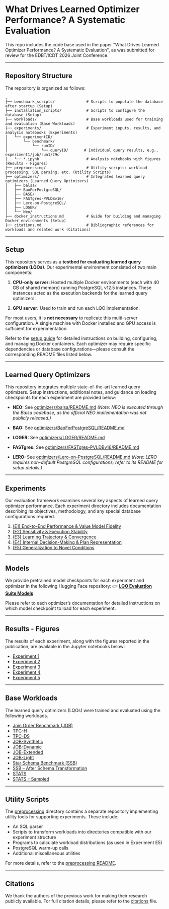 # What Drives Learned Optimizer Performance? A Systematic Evaluation

This repo includes the code base used in the paper "What Drives Learned Optimizer Performance? A Systematic Evaluation", as was submitted for review for the EDBT/ICDT 2026 Joint Conference.

---

## Repository Structure

The repository is organized as follows:

```
.
├── benchmark_scripts/              # Scripts to populate the database after startup (Setup)
├── installation_scripts/           # Scripts to configure the database (Setup)
├── workloads/                      # Base workloads used for training and evaluation (Base Workloads)
├── experiments/                    # Experiment inputs, results, and analysis notebooks (Experiments)
│   └── experimentID/
│       └── benchmark/
│           └── runID/
│               └── queryID/       # Individual query results, e.g., experiment1/job/run1/29c
│   └── *.ipynb                     # Analysis notebooks with figures (Results - Figures)
├── preprocessing/                  # Utility scripts: workload processing, SQL parsing, etc. (Utility Scripts)
├── optimizers/                     # Integrated learned query optimizers (Learned Query Optimizers)
│   ├── balsa/
│   ├── BaoForPostgreSQL/
│   ├── BASE/
│   ├── FASTgres-PVLDBv16/
│   ├── Lero-on-PostgreSQL/
│   ├── LOGER/
│   └── Neo/
├── docker_instructions.md          # Guide for building and managing Docker environments (Setup)
├── citations.md                    # Bibliographic references for workloads and related work (Citations)
```
---

## Setup

This repository serves as a **testbed for evaluating learned query optimizers (LQOs)**.
Our experimental environment consisted of two main components:

1. **CPU-only server:**
   Hosted multiple Docker environments (each with 40 GB of shared memory) running PostgreSQL v12.5 instances. These instances acted as the execution backends for the learned query optimizers.

2. **GPU server:**
   Used to train and run each LQO implementation.

For most users, it is **not necessary** to replicate this multi-server configuration. A single machine with Docker installed and GPU access is sufficient for experimentation.

Refer to the [setup guide](docker_instructions.md) for detailed instructions on building, configuring, and managing Docker containers.
Each optimizer may require specific dependencies or database configurations—please consult the corresponding README files listed below.

---

## Learned Query Optimizers

This repository integrates multiple state-of-the-art learned query optimizers.
Setup instructions, additional notes, and guidance on loading checkpoints for each experiment are provided below:

* **NEO:** See [optimizers/balsa/README.md](optimizers/balsa/README.md)
  *(Note: NEO is executed through the Balsa codebase, as the official NEO implementation was not publicly released.)*

* **BAO:** See [optimizers/BaoForPostgreSQL/README.md](optimizers/BaoForPostgreSQL/README.md)

* **LOGER:** See [optimizers/LOGER/README.md](optimizers/LOGER/README.md)

* **FASTgres:** See [optimizers/FASTgres-PVLDBv16/README.md](optimizers/FASTgres-PVLDBv16/README.md)

* **LERO:** See [optimizers/Lero-on-PostgreSQL/README.md](optimizers/Lero-on-PostgreSQL/README.md)
  *(Note: LERO requires non-default PostgreSQL configurations; refer to its README for setup details.)*

---

## Experiments

Our evaluation framework examines several key aspects of learned query optimizer performance.
Each experiment directory includes documentation describing its objectives, methodology, and any special database configurations required.

1. [(E1) End-to-End Performance & Value Model Fidelity](experiments/experiment1/README.md)
2. [(E2) Sensitivity & Execution Stability](experiments/experiment2/README.md)
3. [(E3) Learning Trajectory & Convergence](experiments/experiment3/README.md)
4. [(E4) Internal Decision-Making & Plan Representation](experiments/experiment4/README.md)
5. [(E5) Generalization to Novel Conditions](experiments/experiment5/README.md)

---

## Models

We provide pretrained model checkpoints for each experiment and optimizer in the following Hugging Face repository:
👉 [**LQO Evaluation Suite Models**](https://huggingface.co/EDBT-2026-Submission/LQO_Evaluation_Suite/tree/main)

Please refer to each optimizer’s documentation for detailed instructions on which model checkpoint to load for each experiment.

--- 

## Results - Figures

The results of each experiment, along with the figures reported in the publication, are available in the Jupyter notebooks below:
- [Experiment 1](experiments/experiment1/experiment1.ipynb)
- [Experiment 2](experiments/experiment2/experiment2.ipynb)
- [Experiment 3](experiments/experiment3/experiment3.ipynb)
- [Experiment 4](experiments/experiment4/experiment4.ipynb)
- [Experiment 5](experiments/experiment5/experiment5.ipynb)

---

## Base Workloads

The learned query optimizers (LQOs) were trained and evaluated using the following workloads. 

* [Join Order Benchmark (JOB)](workloads/imdb_pg_dataset/job)
* [TPC-H](workloads/tpch_loger)
* [TPC-DS](workloads/tpcds)
* [JOB-Synthetic](workloads/imdb_pg_dataset/job_synthetic)
* [JOB-Dynamic](workloads/imdb_pg_dataset/job_d)
* [JOB-Extended](workloads/imdb_pg_dataset/job_extended)
* [JOB-Light](workloads/imdb_pg_dataset/job_light)
* [Star Schema Benchmark (SSB)](workloads/ssb)
* [SSB – After Schema Transformation](workloads/ssb_new_schema)
* [STATS](workloads/stack)
* [STATS – Sampled](workloads/stack_sampled)

---

## Utility Scripts

The [preprocessing](preprocessing/) directory contains a separate repository implementing utility tools for supporting experiments. These include:

* An SQL parser
* Scripts to transform workloads into directories compatible with our experiment structure
* Programs to calculate workload distributions (as used in Experiment E5)
* PostgreSQL warm-up calls
* Additional miscellaneous utilities

For more details, refer to the [preprocessing README](preprocessing/README.md).

---

## Citations

We thank the authors of the previous work for making their research publicly available.
For full citation details, please refer to the [citations](citations.md) file.